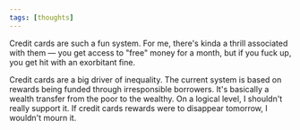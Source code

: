 ```yaml
---
tags: [thoughts]
---
```


Credit cards are such a fun system. For me, there's kinda a thrill associated with them — you get access to "free" money for a month, but if you fuck up, you get hit with an exorbitant fine.

Credit cards are a big driver of inequality. The current system is based on rewards being funded through irresponsible borrowers. It's basically a wealth transfer from the poor to the wealthy. On a logical level, I shouldn't really support it. If credit cards rewards were to disappear tomorrow, I wouldn't mourn it.
